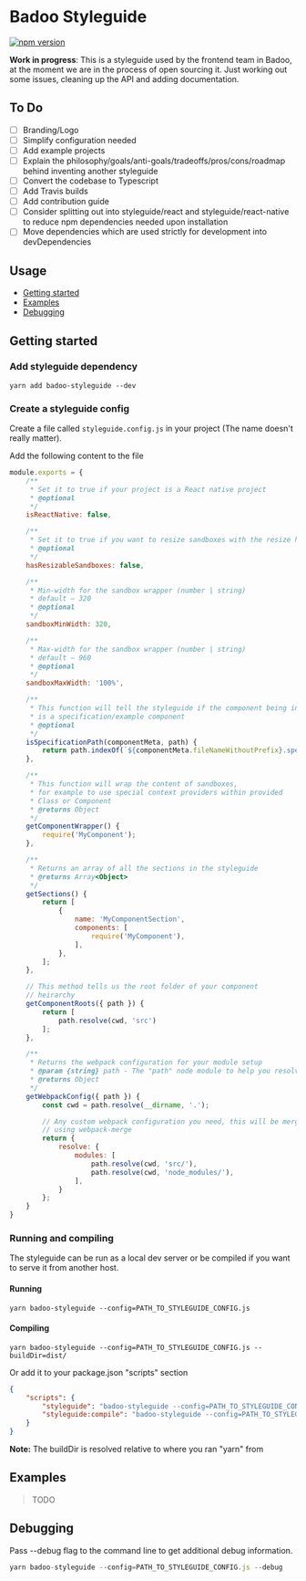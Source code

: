 # Badoo Styleguide

[![npm version](https://badge.fury.io/js/badoo-styleguide.svg)](https://badge.fury.io/js/badoo-styleguide)

**Work in progress**: This is a styleguide used by the frontend team in Badoo, at the moment we are in the process of open sourcing it. Just working out some issues, cleaning up the API and adding documentation.

## To Do

* [ ] Branding/Logo
* [ ] Simplify configuration needed
* [ ] Add example projects
* [ ] Explain the philosophy/goals/anti-goals/tradeoffs/pros/cons/roadmap behind inventing another styleguide
* [ ] Convert the codebase to Typescript
* [ ] Add Travis builds
* [ ] Add contribution guide
* [ ] Consider splitting out into styleguide/react and styleguide/react-native to reduce npm dependencies needed upon installation
* [ ] Move dependencies which are used strictly for development into devDependencies

## Usage

* [Getting started](#getting-started)
* [Examples](#examples)
* [Debugging](#debugging)

## Getting started

### Add styleguide dependency

```yarn add badoo-styleguide --dev```

### Create a styleguide config

Create a file called ```styleguide.config.js``` in your project (The name doesn't really matter).

Add the following content to the file

```js
module.exports = {
    /**
     * Set it to true if your project is a React native project
     * @optional
     */
    isReactNative: false,

    /**
     * Set it to true if you want to resize sandboxes with the resize handle
     * @optional
     */
    hasResizableSandboxes: false,

    /**
     * Min-width for the sandbox wrapper (number | string)
     * default – 320
     * @optional
     */
    sandboxMinWidth: 320,

    /**
     * Max-width for the sandbox wrapper (number | string)
     * default – 960
     * @optional
     */
    sandboxMaxWidth: '100%',

    /**
     * This function will tell the styleguide if the component being included
     * is a specification/example component
     * @optional
     */
    isSpecificationPath(componentMeta, path) {
        return path.indexOf(`${componentMeta.fileNameWithoutPrefix}.spec`) !== -1;
    },

    /**
     * This function will wrap the content of sandboxes, 
     * for example to use special context providers within provided
     * Class or Component
     * @returns Object
     */
    getComponentWrapper() {
        require('MyComponent');
    },

    /**
     * Returns an array of all the sections in the styleguide
     * @returns Array<Object>
     */
    getSections() {
        return [
            {
                name: 'MyComponentSection',
                components: [
                    require('MyComponent'),
                ],
            },
        ];
    },

    // This method tells us the root folder of your component
    // heirarchy
    getComponentRoots({ path }) {
        return [
            path.resolve(cwd, 'src')
        ];
    },

    /**
     * Returns the webpack configuration for your module setup
     * @param {string} path - The "path" node module to help you resolve any paths
     * @returns Object
     */
    getWebpackConfig({ path }) {
        const cwd = path.resolve(__dirname, '.');

        // Any custom webpack configuration you need, this will be merged
        // using webpack-merge
        return {
            resolve: {
                modules: [
                    path.resolve(cwd, 'src/'),
                    path.resolve(cwd, 'node_modules/'),
                ],
            }
        };
    }
}
```

### Running and compiling

The styleguide can be run as a local dev server or be compiled if you want to serve it from another host.

#### Running

```yarn badoo-styleguide --config=PATH_TO_STYLEGUIDE_CONFIG.js```

#### Compiling

```yarn badoo-styleguide --config=PATH_TO_STYLEGUIDE_CONFIG.js --buildDir=dist/```

Or add it to your package.json "scripts" section

```json
{
    "scripts": {
        "styleguide": "badoo-styleguide --config=PATH_TO_STYLEGUIDE_CONFIG.js",
        "styleguide:compile": "badoo-styleguide --config=PATH_TO_STYLEGUIDE_CONFIG.js --buildDir=dist/",
    }
}
```

**Note:** The buildDir is resolved relative to where you ran "yarn" from

## Examples

> TODO

## Debugging

Pass --debug flag to the command line to get additional debug information.

```js
yarn badoo-styleguide --config=PATH_TO_STYLEGUIDE_CONFIG.js --debug
```
